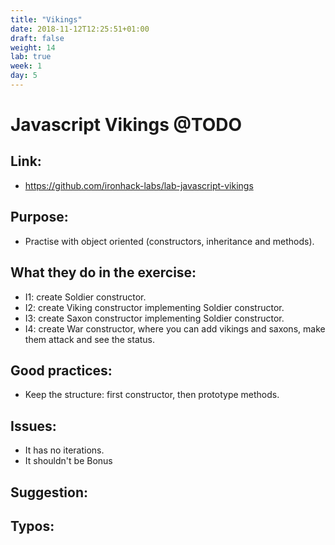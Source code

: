 ```yaml
---
title: "Vikings"
date: 2018-11-12T12:25:51+01:00
draft: false
weight: 14
lab: true
week: 1
day: 5
---
```


# Javascript Vikings @TODO

## Link:
  - https://github.com/ironhack-labs/lab-javascript-vikings
## Purpose:
  - Practise with object oriented (constructors, inheritance and methods).
## What they do in the exercise:
  - I1: create Soldier constructor.
  - I2: create Viking constructor implementing Soldier constructor.
  - I3: create Saxon constructor implementing Soldier constructor.
  - I4: create War constructor, where you can add vikings and saxons, make them attack and see the status.
## Good practices:
  - Keep the structure: first constructor, then prototype methods.
## Issues:
  - It has no iterations.
  - It shouldn't be Bonus
## Suggestion:

## Typos:
